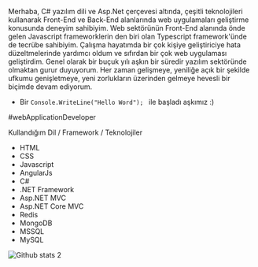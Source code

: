 Merhaba, C# yazılım dili ve Asp.Net çerçevesi altında, çeşitli teknolojileri kullanarak Front-End ve Back-End alanlarında web uygulamaları geliştirme konusunda deneyim sahibiyim. Web sektörünün Front-End alanında  önde gelen Javascript frameworklerin den biri olan Typescript framework'ünde de tecrübe sahibiyim. Çalışma hayatımda bir çok kişiye geliştiriciye hata düzeltmelerinde yardımcı oldum ve sıfırdan bir çok web uygulaması geliştirdim.  Genel olarak bir buçuk yılı aşkın bir süredir yazılım sektöründe olmaktan gurur duyuyorum. Her zaman gelişmeye, yeniliğe açık bir şekilde ufkumu genişletmeye, yeni zorlukların üzerinden gelmeye hevesli bir biçimde devam ediyorum.

- Bir   `Console.WriteLine("Hello Word"); `   ile başladı aşkımız :)

#webApplicationDeveloper

Kullandığım Dil / Framework / Teknolojiler
- HTML 
- CSS
- Javascript
- AngularJs
- C#
- .NET Framework
- Asp.NET MVC
- Asp.NET Core MVC
- Redis 
- MongoDB
- MSSQL
- MySQL




![Github stats 2](https://github-readme-stats.vercel.app/api?username=irfanKeles&show_icons=true&theme=radical)

<!---
irfanKeles/irfanKeles is a ✨ special ✨ repository because its `README.md` (this file) appears on your GitHub profile.
You can click the Preview link to take a look at your changes.
--->
